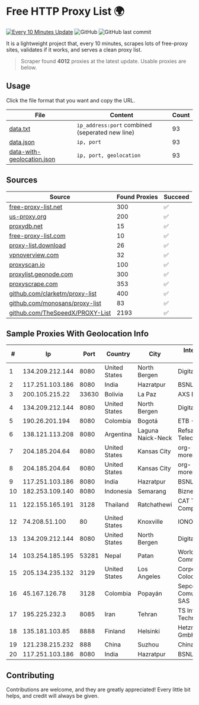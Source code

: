 
# Free HTTP Proxy List 🌍

[![Every 10 Minutes Update](https://github.com/mertguvencli/http-proxy-list/actions/workflows/main.yml/badge.svg?branch=main)](https://github.com/mertguvencli/http-proxy-list/actions/workflows/main.yml)
![GitHub](https://img.shields.io/github/license/mertguvencli/http-proxy-list)
![GitHub last commit](https://img.shields.io/github/last-commit/mertguvencli/http-proxy-list)

It is a lightweight project that, every 10 minutes, scrapes lots of free-proxy sites, validates if it works, and serves a clean proxy list.


> Scraper found **4012** proxies at the latest update. Usable proxies are below.

## Usage

Click the file format that you want and copy the URL.


|File|Content|Count|
|----|-------|-----|
|[data.txt](https://raw.githubusercontent.com/mertguvencli/http-proxy-list/main/proxy-list/data.txt)|`ip_address:port` combined (seperated new line)|93|
|[data.json](https://raw.githubusercontent.com/mertguvencli/http-proxy-list/main/proxy-list/data.json)|`ip, port`|93|
|[data-with-geolocation.json](https://raw.githubusercontent.com/mertguvencli/http-proxy-list/main/proxy-list/data-with-geolocation.json)|`ip, port, geolocation`|93|

## Sources

|Source|Found Proxies|Succeed|
|------|-------------|-------|
|[free-proxy-list.net](https://free-proxy-list.net)|300|✅|
|[us-proxy.org](https://www.us-proxy.org)|200|✅|
|[proxydb.net](http://proxydb.net)|15|✅|
|[free-proxy-list.com](https://free-proxy-list.com/?page=&port=&type%5B%5D=http&type%5B%5D=https&up_time=0&search=Search)|10|✅|
|[proxy-list.download](https://www.proxy-list.download/HTTP)|26|✅|
|[vpnoverview.com](https://vpnoverview.com/privacy/anonymous-browsing/free-proxy-servers)|32|✅|
|[proxyscan.io](https://www.proxyscan.io)|100|✅|
|[proxylist.geonode.com](https://proxylist.geonode.com/api/proxy-list?limit=300&page=1&sort_by=lastChecked&sort_type=desc&protocols=http,https)|300|✅|
|[proxyscrape.com](https://api.proxyscrape.com/v2/?request=displayproxies&protocol=http&timeout=10000&country=all&ssl=all&anonymity=all)|353|✅|
|[github.com/clarketm/proxy-list](https://raw.githubusercontent.com/clarketm/proxy-list/master/proxy-list-raw.txt)|400|✅|
|[github.com/monosans/proxy-list](https://raw.githubusercontent.com/monosans/proxy-list/main/proxies/http.txt)|83|✅|
|[github.com/TheSpeedX/PROXY-List](https://raw.githubusercontent.com/TheSpeedX/PROXY-List/master/http.txt)|2193|✅|


## Sample Proxies With Geolocation Info

|#|Ip|Port|Country|City|Internet Service Provider|
|-|--|----|-------|----|-------------------------|
|1|134.209.212.144|8080|United States|North Bergen|DigitalOcean, LLC|
|2|117.251.103.186|8080|India|Hazratpur|BSNL Internet|
|3|200.105.215.22|33630|Bolivia|La Paz|AXS Bolivia S. A.|
|4|134.209.212.144|8080|United States|North Bergen|DigitalOcean, LLC|
|5|190.26.201.194|8080|Colombia|Bogotá|ETB - Colombia|
|6|138.121.113.208|8080|Argentina|Laguna Naick-Neck|Refsa Telecomunicaciones|
|7|204.185.204.64|8080|United States|Kansas City|org-morenet.more.net|
|8|204.185.204.64|8080|United States|Kansas City|org-morenet.more.net|
|9|117.251.103.186|8080|India|Hazratpur|BSNL Internet|
|10|182.253.109.140|8080|Indonesia|Semarang|Biznet Metronet|
|11|122.155.165.191|3128|Thailand|Ratchathewi|CAT Telecom Public Company Limited|
|12|74.208.51.100|80|United States|Knoxville|IONOS SE|
|13|134.209.212.144|8080|United States|North Bergen|DigitalOcean, LLC|
|14|103.254.185.195|53281|Nepal|Patan|WorldLink Communications|
|15|205.134.235.132|3129|United States|Los Angeles|Corporate Colocation Inc|
|16|45.167.126.78|3128|Colombia|Popayán|Sepcom Comunicaciones SAS|
|17|195.225.232.3|8085|Iran|Tehran|TS Information Technology Limited|
|18|135.181.103.85|8888|Finland|Helsinki|Hetzner Online GmbH|
|19|121.238.215.232|888|China|Suzhou|Chinanet|
|20|117.251.103.186|8080|India|Hazratpur|BSNL Internet|



## Contributing

Contributions are welcome, and they are greatly appreciated! Every
little bit helps, and credit will always be given.

